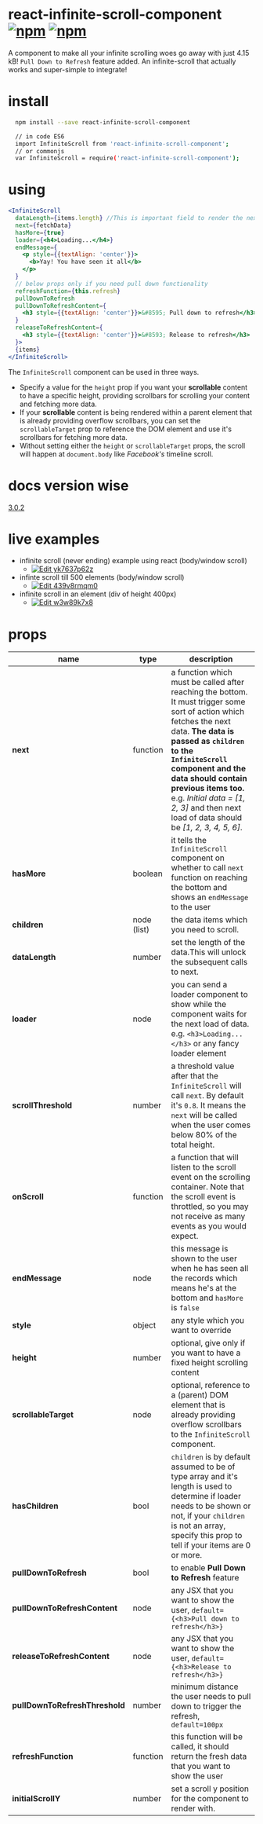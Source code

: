 # react-infinite-scroll-component [![npm](https://img.shields.io/npm/dt/react-infinite-scroll-component.svg?style=flat-square)](https://www.npmjs.com/package/react-infinite-scroll-component) [![npm](https://img.shields.io/npm/v/react-infinite-scroll-component.svg?style=flat-square)](https://www.npmjs.com/package/react-infinite-scroll-component)

A component to make all your infinite scrolling woes go away with just 4.15 kB! `Pull Down to Refresh` feature
added. An infinite-scroll that actually works and super-simple to integrate!

# install
```bash
  npm install --save react-infinite-scroll-component

  // in code ES6
  import InfiniteScroll from 'react-infinite-scroll-component';
  // or commonjs
  var InfiniteScroll = require('react-infinite-scroll-component');
```

# using

```jsx
<InfiniteScroll
  dataLength={items.length} //This is important field to render the next data
  next={fetchData}
  hasMore={true}
  loader={<h4>Loading...</h4>}
  endMessage={
    <p style={{textAlign: 'center'}}>
      <b>Yay! You have seen it all</b>
    </p>
  }
  // below props only if you need pull down functionality
  refreshFunction={this.refresh}
  pullDownToRefresh
  pullDownToRefreshContent={
    <h3 style={{textAlign: 'center'}}>&#8595; Pull down to refresh</h3>
  }
  releaseToRefreshContent={
    <h3 style={{textAlign: 'center'}}>&#8593; Release to refresh</h3>
  }>
  {items}
</InfiniteScroll>
```

The `InfiniteScroll` component can be used in three ways.

- Specify a value for the `height` prop if you want your **scrollable** content to have a specific height, providing scrollbars for scrolling your content and fetching more data.
- If your **scrollable** content is being rendered within a parent element that is already providing overflow scrollbars, you can set the `scrollableTarget` prop to reference the DOM element and use it's scrollbars for fetching more data.
- Without setting either the `height` or `scrollableTarget` props, the scroll will happen at `document.body` like *Facebook's* timeline scroll.


# docs version wise
[3.0.2](docs/README-3.0.2.md)

# live examples

- infinite scroll (never ending) example using react (body/window scroll)
  - [![Edit yk7637p62z](https://codesandbox.io/static/img/play-codesandbox.svg)](https://codesandbox.io/s/yk7637p62z)
- infinte scroll till 500 elements (body/window scroll)
  - [![Edit 439v8rmqm0](https://codesandbox.io/static/img/play-codesandbox.svg)](https://codesandbox.io/s/439v8rmqm0)
- infinite scroll in an element (div of height 400px)
  - [![Edit w3w89k7x8](https://codesandbox.io/static/img/play-codesandbox.svg)](https://codesandbox.io/s/w3w89k7x8)

# props
name | type | description
-----|------|------------
**next** | function | a function which must be called after reaching the bottom. It must trigger some sort of action which fetches the next data. **The data is passed as `children` to the `InfiniteScroll` component and the data should contain previous items too.** e.g. *Initial data = [1, 2, 3]* and then next load of data should be *[1, 2, 3, 4, 5, 6]*.
**hasMore** | boolean | it tells the `InfiniteScroll` component on whether to call `next` function on reaching the bottom and shows an `endMessage` to the user
**children** | node (list) | the data items which you need to scroll.
**dataLength** | number | set the length of the data.This will unlock the subsequent calls to next.
**loader** | node | you can send a loader component to show while the component waits for the next load of data. e.g. `<h3>Loading...</h3>` or any fancy loader element
**scrollThreshold** | number | a threshold value after that the `InfiniteScroll` will call `next`. By default it's `0.8`. It means the `next` will be called when the user comes below 80% of the total height.
**onScroll** | function | a function that will listen to the scroll event on the scrolling container. Note that the scroll event is throttled, so you may not receive as many events as you would expect. 
**endMessage** | node |  this message is shown to the user when he has seen all the records which means he's at the bottom and `hasMore` is `false`
**style** | object | any style which you want to override
**height** | number | optional, give only if you want to have a fixed height scrolling content
**scrollableTarget** | node | optional, reference to a (parent) DOM element that is already providing overflow scrollbars to the `InfiniteScroll` component.
**hasChildren** | bool | `children` is by default assumed to be of type array and it's length is used to determine if loader needs to be shown or not, if your `children` is not an array, specify this prop to tell if your items are 0 or more.
**pullDownToRefresh** | bool | to enable **Pull Down to Refresh** feature
**pullDownToRefreshContent** | node | any JSX that you want to show the user, `default={<h3>Pull down to refresh</h3>}`
**releaseToRefreshContent** | node | any JSX that you want to show the user, `default={<h3>Release to refresh</h3>}`
**pullDownToRefreshThreshold** | number | minimum distance the user needs to pull down to trigger the refresh, `default=100px`
**refreshFunction** | function | this function will be called, it should return the fresh data that you want to show the user
**initialScrollY** | number | set a scroll y position for the component to render with.

